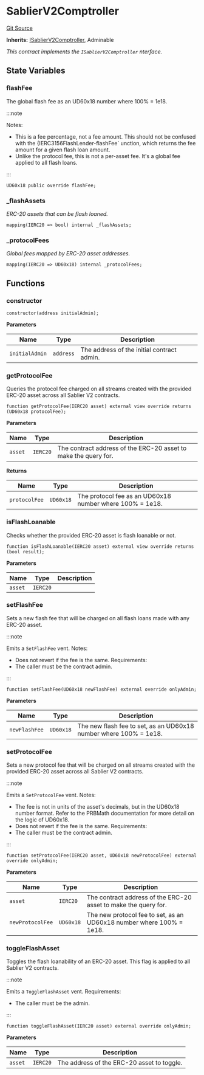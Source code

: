 # SablierV2Comptroller
[Git Source](https://github.com/sablierhq/v2-core/blob/cc0ad3978d3901ec331d3c24fbc36ee2b5a297c0/src/SablierV2Comptroller.sol)

**Inherits:**
[ISablierV2Comptroller](/protocol/technical-reference-v2/interfaces/contract.ISablierV2Comptroller.md), Adminable

*This contract implements the `ISablierV2Comptroller` nterface.*


## State Variables
### flashFee
The global flash fee as an UD60x18 number where 100% = 1e18.

:::note

Notes:
- This is a fee percentage, not a fee amount. This should not be confused with the
{IERC3156FlashLender-flashFee` unction, which returns the fee amount for a given flash loan amount.
- Unlike the protocol fee, this is not a per-asset fee. It's a global fee applied to all flash loans.

:::



```solidity
UD60x18 public override flashFee;
```


### _flashAssets
*ERC-20 assets that can be flash loaned.*


```solidity
mapping(IERC20 => bool) internal _flashAssets;
```


### _protocolFees
*Global fees mapped by ERC-20 asset addresses.*


```solidity
mapping(IERC20 => UD60x18) internal _protocolFees;
```


## Functions
### constructor


```solidity
constructor(address initialAdmin);
```
**Parameters**

|Name|Type|Description|
|----|----|-----------|
|`initialAdmin`|`address`|The address of the initial contract admin.|


### getProtocolFee

Queries the protocol fee charged on all streams created with the provided ERC-20 asset across
all Sablier V2 contracts.


```solidity
function getProtocolFee(IERC20 asset) external view override returns (UD60x18 protocolFee);
```
**Parameters**

|Name|Type|Description|
|----|----|-----------|
|`asset`|`IERC20`|The contract address of the ERC-20 asset to make the query for.|

**Returns**

|Name|Type|Description|
|----|----|-----------|
|`protocolFee`|`UD60x18`|The protocol fee as an UD60x18 number where 100% = 1e18.|


### isFlashLoanable

Checks whether the provided ERC-20 asset is flash loanable or not.


```solidity
function isFlashLoanable(IERC20 asset) external view override returns (bool result);
```
**Parameters**

|Name|Type|Description|
|----|----|-----------|
|`asset`|`IERC20`||


### setFlashFee

Sets a new flash fee that will be charged on all flash loans made with any ERC-20 asset.

:::note

Emits a `SetFlashFee` vent.
Notes:
- Does not revert if the fee is the same.
Requirements:
- The caller must be the contract admin.

:::



```solidity
function setFlashFee(UD60x18 newFlashFee) external override onlyAdmin;
```
**Parameters**

|Name|Type|Description|
|----|----|-----------|
|`newFlashFee`|`UD60x18`|The new flash fee to set, as an UD60x18 number where 100% = 1e18.|


### setProtocolFee

Sets a new protocol fee that will be charged on all streams created with the provided ERC-20 asset
across all Sablier V2 contracts.

:::note

Emits a `SetProtocolFee` vent.
Notes:
- The fee is not in units of the asset's decimals, but in the UD60x18 number format. Refer to the PRBMath
documentation for more detail on the logic of UD60x18.
- Does not revert if the fee is the same.
Requirements:
- The caller must be the contract admin.

:::



```solidity
function setProtocolFee(IERC20 asset, UD60x18 newProtocolFee) external override onlyAdmin;
```
**Parameters**

|Name|Type|Description|
|----|----|-----------|
|`asset`|`IERC20`|The contract address of the ERC-20 asset to make the query for.|
|`newProtocolFee`|`UD60x18`|The new protocol fee to set, as an UD60x18 number where 100% = 1e18.|


### toggleFlashAsset

Toggles the flash loanability of an ERC-20 asset. This flag is applied to all Sablier V2 contracts.

:::note

Emits a `ToggleFlashAsset` vent.
Requirements:
- The caller must be the admin.

:::



```solidity
function toggleFlashAsset(IERC20 asset) external override onlyAdmin;
```
**Parameters**

|Name|Type|Description|
|----|----|-----------|
|`asset`|`IERC20`|The address of the ERC-20 asset to toggle.|


